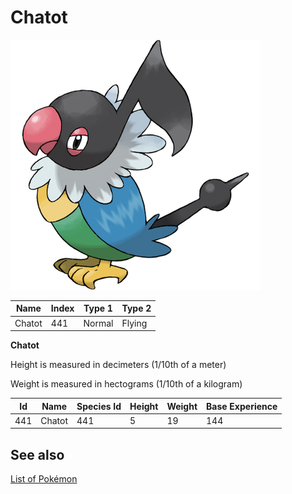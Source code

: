 # Chatot


![Chatot](images/441.png)

| **Name** | **Index** | **Type 1** | **Type 2** |
|----|----|----|----|
| Chatot | 441 | Normal | Flying  |

**Chatot** 


Height is measured in decimeters (1/10th of a meter)

Weight is measured in hectograms (1/10th of a kilogram)

| **Id** | **Name** | **Species Id** | **Height** | **Weight** | **Base Experience** |
|--------|----------|----------------|------------|------------|---------------------|
| 441 | Chatot | 441 | 5 | 19 | 144 |


## See also

[List of Pokémon](../pokemon.md)
